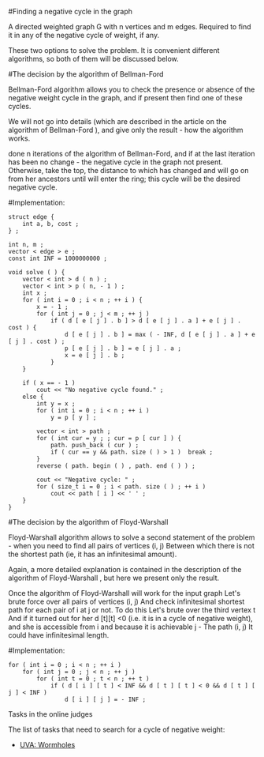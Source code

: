 #Finding a negative cycle in the graph

A directed weighted graph G with n vertices and m edges. Required to find it in any of the negative cycle of weight, if any.

These two options to solve the problem. It is convenient different algorithms, so both of them will be discussed below.

#The decision by the algorithm of Bellman-Ford

Bellman-Ford algorithm allows you to check the presence or absence of the negative weight cycle in the graph, and if present then find one of these cycles.

We will not go into details (which are described in the article on the algorithm of Bellman-Ford ), and give only the result - how the algorithm works.

done n iterations of the algorithm of Bellman-Ford, and if at the last iteration has been no change - the negative cycle in the graph not present. Otherwise, take the top, the distance to which has changed and will go on from her ancestors until will enter the ring; this cycle will be the desired negative cycle.

#Implementation:

	struct edge {
		int a, b, cost ;
	} ;
	 
	int n, m ;
	vector < edge > e ;
	const int INF = 1000000000 ;
	 
	void solve ( ) {
		vector < int > d ( n ) ;
		vector < int > p ( n, - 1 ) ;
		int x ;
		for ( int i = 0 ; i < n ; ++ i ) {
			x = - 1 ;
			for ( int j = 0 ; j < m ; ++ j )
				if ( d [ e [ j ] . b ] > d [ e [ j ] . a ] + e [ j ] . cost ) {
					d [ e [ j ] . b ] = max ( - INF, d [ e [ j ] . a ] + e [ j ] . cost ) ;
					p [ e [ j ] . b ] = e [ j ] . a ;
					x = e [ j ] . b ;
				}
		}
	 
		if ( x == - 1 )
			cout << "No negative cycle found." ;
		else {
			int y = x ;
			for ( int i = 0 ; i < n ; ++ i )
				y = p [ y ] ;
	 
			vector < int > path ;
			for ( int cur = y ; ; cur = p [ cur ] ) {
				path. push_back ( cur ) ;
				if ( cur == y && path. size ( ) > 1 )  break ;
			}
			reverse ( path. begin ( ) , path. end ( ) ) ;
	 
			cout << "Negative cycle: " ;
			for ( size_t i = 0 ; i < path. size ( ) ; ++ i )
				cout << path [ i ] << ' ' ;
		}
	} 

#The decision by the algorithm of Floyd-Warshall

Floyd-Warshall algorithm allows to solve a second statement of the problem - when you need to find all pairs of vertices (i, j) Between which there is not the shortest path (ie, it has an infinitesimal amount).

Again, a more detailed explanation is contained in the description of the algorithm of Floyd-Warshall , but here we present only the result.

Once the algorithm of Floyd-Warshall will work for the input graph Let's brute force over all pairs of vertices (i, j) And check infinitesimal shortest path for each pair of i at j or not. To do this Let's brute over the third vertex t And if it turned out for her d [t][t] <0 (i.e. it is in a cycle of negative weight), and she is accessible from i and because it is achievable j - The path (i, j) It could have infinitesimal length.

#Implementation:

	for ( int i = 0 ; i < n ; ++ i )
		for ( int j = 0 ; j < n ; ++ j )
			for ( int t = 0 ; t < n ; ++ t )
				if ( d [ i ] [ t ] < INF && d [ t ] [ t ] < 0 && d [ t ] [ j ] < INF )
					d [ i ] [ j ] = - INF ; 

Tasks in the online judges

The list of tasks that need to search for a cycle of negative weight:
* [UVA: Wormholes](https://uva.onlinejudge.org/index.php?option=com_onlinejudge&Itemid=8&page=show_problem&problem=499)

